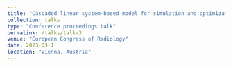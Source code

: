 ```yaml
---
title: "Cascaded linear system-based model for simulation and optimization of a dedicated breast CT system"
collection: talks
type: "Conference proceedings talk"
permalink: /talks/talk-3
venue: "European Congress of Radiology"
date: 2023-03-1
location: "Vienna, Austria"
---
```


